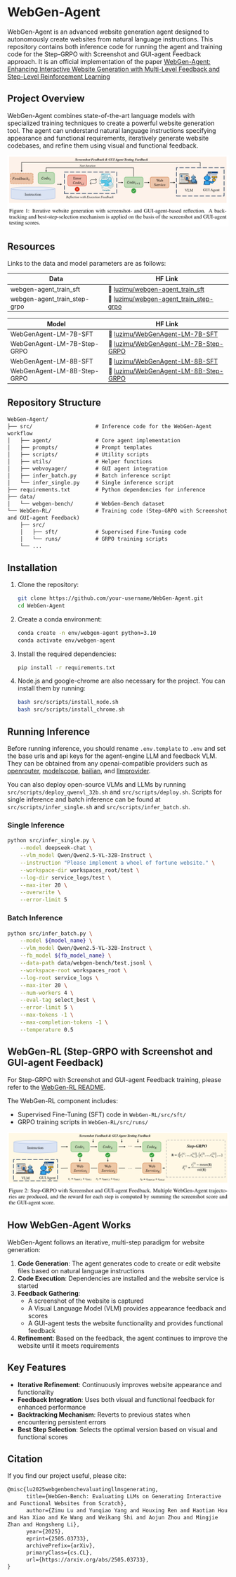 # WebGen-Agent

WebGen-Agent is an advanced website generation agent designed to autonomously create websites from natural language instructions. This repository contains both inference code for running the agent and training code for the Step-GRPO with Screenshot and GUI-agent Feedback approach. It is an official implementation of the paper [WebGen-Agent: Enhancing Interactive Website Generation with Multi-Level Feedback and Step-Level Reinforcement Learning](paper/WebGen_Agent.pdf)

## Project Overview

WebGen-Agent combines state-of-the-art language models with specialized training techniques to create a powerful website generation tool. The agent can understand natural language instructions specifying appearance and functional requirements, iteratively generate website codebases, and refine them using visual and functional feedback.

![WebGen-Agent Workflow](paper/webgen-agent.png)

## Resources

Links to the data and model parameters are as follows:

| Data | HF Link |
|----------|------|
| webgen-agent_train_sft | 🤗 [luzimu/webgen-agent_train_sft](https://huggingface.co/datasets/luzimu/webgen-agent_train_sft) |
| webgen-agent_train_step-grpo | 🤗 [luzimu/webgen-agent_train_step-grpo](https://huggingface.co/datasets/luzimu/webgen-agent_train_step-grpo) |

| Model | HF Link |
|----------|------|
| WebGenAgent-LM-7B-SFT | 🤗 [luzimu/WebGenAgent-LM-7B-SFT](https://huggingface.co/luzimu/WebGenAgent-LM-7B-SFT) |
| WebGenAgent-LM-7B-Step-GRPO | 🤗 [luzimu/WebGenAgent-LM-7B-Step-GRPO](https://huggingface.co/luzimu/WebGenAgent-LM-7B-Step-GRPO) |
| WebGenAgent-LM-8B-SFT | 🤗 [luzimu/WebGenAgent-LM-8B-SFT](https://huggingface.co/luzimu/WebGenAgent-LM-8B-SFT) |
| WebGenAgent-LM-8B-Step-GRPO | 🤗 [luzimu/WebGenAgent-LM-8B-Step-GRPO](https://huggingface.co/luzimu/WebGenAgent-LM-8B-Step-GRPO) |

## Repository Structure

```
WebGen-Agent/
├── src/                    # Inference code for the WebGen-Agent workflow
│   ├── agent/              # Core agent implementation
│   ├── prompts/            # Prompt templates
│   ├── scripts/            # Utility scripts
│   ├── utils/              # Helper functions
│   ├── webvoyager/         # GUI agent integration
│   ├── infer_batch.py      # Batch inference script
│   └── infer_single.py     # Single inference script
├── requirements.txt        # Python dependencies for inference
├── data/
│   └── webgen-bench/       # WebGen-Bench dataset
└── WebGen-RL/              # Training code (Step-GRPO with Screenshot and GUI-agent Feedback)
    ├── src/
    │   ├── sft/            # Supervised Fine-Tuning code
    │   └── runs/           # GRPO training scripts
    └── ...
```

## Installation

1. Clone the repository:
   ```bash
   git clone https://github.com/your-username/WebGen-Agent.git
   cd WebGen-Agent
   ```

2. Create a conda environment:
   ```bash
   conda create -n env/webgen-agent python=3.10
   conda activate env/webgen-agent
   ```

3. Install the required dependencies:
   ```bash
   pip install -r requirements.txt
   ```

4. Node.js and google-chrome are also necessary for the project. You can install them by running:
   ```bash
   bash src/scripts/install_node.sh
   bash src/scripts/install_chrome.sh
   ```

## Running Inference

Before running inference, you should rename `.env.template` to `.env` and set the base urls and api keys for the agent-engine LLM and feedback VLM. They can be obtained from any openai-compatible providers such as [openrouter](https://openrouter.ai/), [modelscope](https://www.modelscope.cn/my/overview), [bailian](https://bailian.console.aliyun.com/#/home), and [llmprovider](https://llmprovider.ai/).

You can also deploy open-source VLMs and LLMs by running `src/scripts/deploy_qwenvl_32b.sh` and `src/scripts/deploy.sh`. Scripts for single inference and batch inference can be found at `src/scripts/infer_single.sh` and `src/scripts/infer_batch.sh`.

### Single Inference

```bash
python src/infer_single.py \
    --model deepseek-chat \
    --vlm_model Qwen/Qwen2.5-VL-32B-Instruct \
    --instruction "Please implement a wheel of fortune website." \
    --workspace-dir workspaces_root/test \
    --log-dir service_logs/test \
    --max-iter 20 \
    --overwrite \
    --error-limit 5
```

### Batch Inference

```bash
python src/infer_batch.py \
    --model ${model_name} \
    --vlm_model Qwen/Qwen2.5-VL-32B-Instruct \
    --fb_model ${fb_model_name} \
    --data-path data/webgen-bench/test.jsonl \
    --workspace-root workspaces_root \
    --log-root service_logs \
    --max-iter 20 \
    --num-workers 4 \
    --eval-tag select_best \
    --error-limit 5 \
    --max-tokens -1 \
    --max-completion-tokens -1 \
    --temperature 0.5
```

## WebGen-RL (Step-GRPO with Screenshot and GUI-agent Feedback)

For Step-GRPO with Screenshot and GUI-agent Feedback training, please refer to the [WebGen-RL README](WebGen-RL/README.md).

The WebGen-RL component includes:
- Supervised Fine-Tuning (SFT) code in `WebGen-RL/src/sft/`
- GRPO training scripts in `WebGen-RL/src/runs/`

![Step-GRPO with Screenshot and GUI-agent Feedback](paper/step-grpo.png)

## How WebGen-Agent Works

WebGen-Agent follows an iterative, multi-step paradigm for website generation:

1. **Code Generation**: The agent generates code to create or edit website files based on natural language instructions
2. **Code Execution**: Dependencies are installed and the website service is started
3. **Feedback Gathering**: 
   - A screenshot of the website is captured
   - A Visual Language Model (VLM) provides appearance feedback and scores
   - A GUI-agent tests the website functionality and provides functional feedback
4. **Refinement**: Based on the feedback, the agent continues to improve the website until it meets requirements

## Key Features

- **Iterative Refinement**: Continuously improves website appearance and functionality
- **Feedback Integration**: Uses both visual and functional feedback for enhanced performance
- **Backtracking Mechanism**: Reverts to previous states when encountering persistent errors
- **Best Step Selection**: Selects the optimal version based on visual and functional scores

## Citation

If you find our project useful, please cite:

```
@misc{lu2025webgenbenchevaluatingllmsgenerating,
      title={WebGen-Bench: Evaluating LLMs on Generating Interactive and Functional Websites from Scratch}, 
      author={Zimu Lu and Yunqiao Yang and Houxing Ren and Haotian Hou and Han Xiao and Ke Wang and Weikang Shi and Aojun Zhou and Mingjie Zhan and Hongsheng Li},
      year={2025},
      eprint={2505.03733},
      archivePrefix={arXiv},
      primaryClass={cs.CL},
      url={https://arxiv.org/abs/2505.03733}, 
}
```